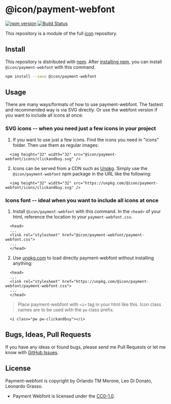 # @icon/payment-webfont

[![npm version](https://img.shields.io/npm/v/@icon/payment-webfont.svg)](https://www.npmjs.org/package/@icon/payment-webfont)
[![Build Status](https://travis-ci.org/icon/icon.svg?branch=master)](https://travis-ci.org/icon/icon)

This repository is a module of the full [icon][icon] repository.

## Install

This repository is distributed with [npm]. After [installing npm][install-npm], you can install `@icon/payment-webfont` with this command.

```bash
npm install --save @icon/payment-webfont
```

## Usage

There are many ways/formats of how to use payment-webfont. The fastest and recommended way is via SVG directly. Or use the webfont version if you want to include all icons at once:

### SVG icons -- when you need just a few icons in your project

  1. If you want to use just a few icons. Find the icons you need in "icons" folder. Then use them as regular images:

```
  <img height="32" width="32" src="@icon/payment-webfont/icons/clickandbuy.svg" />
```

  2. Icons can be served from a CDN such as [Unpkg][Unpkg]. Simply use the `@icon/payment-webfont` npm package in the URL like the following:

```
  <img height="32" width="32" src="https://unpkg.com/@icon/payment-webfont/icons/clickandbuy.svg" />
```

### Icons font -- ideal when you want to include all icons at once

  1. Install `@icon/payment-webfont` with this command. In the `<head>` of your html, reference the location to your `payment-webfont.css`.

```
  <head>
  ...
  <link rel="stylesheet" href="@icon/payment-webfont/payment-webfont.css">
  ...
  </head>
```

  2. Use [unpkg.com][Unpkg] to load directly payment-webfont without installing anything:

```
  <head>
  ...
  <link rel="stylesheet" href="https://unpkg.com/@icon/payment-webfont/payment-webfont.css">
  ...
  </head>
```

> Place payment-webfont with `<i>` tag in your html like this. Icon class names are to be used with the `pw` class prefix.

```
  <i class="pw pw-clickandbuy"></i>
```


## Bugs, Ideas, Pull Requests

If you have any ideas or found bugs, please send me Pull Requests or let me know with [GitHub Issues][github issues].

## License

Payment-webfont is copyright by Orlando TM Merone, Leo Di Donato, Leonardo Grasso.

- Payment Webfont is licensed under the [CC0-1.0][license].

[license]: https://github.com/thecreation/icons/blob/master/modules/payment-webfont/LICENSE
[icon]: https://github.com/thecreation/icons
[npm]: https://www.npmjs.com/
[install-npm]: https://docs.npmjs.com/getting-started/installing-node
[sass]: http://sass-lang.com/
[github issues]: https://github.com/thecreation/icons/issues
[Unpkg]: https://unpkg.com